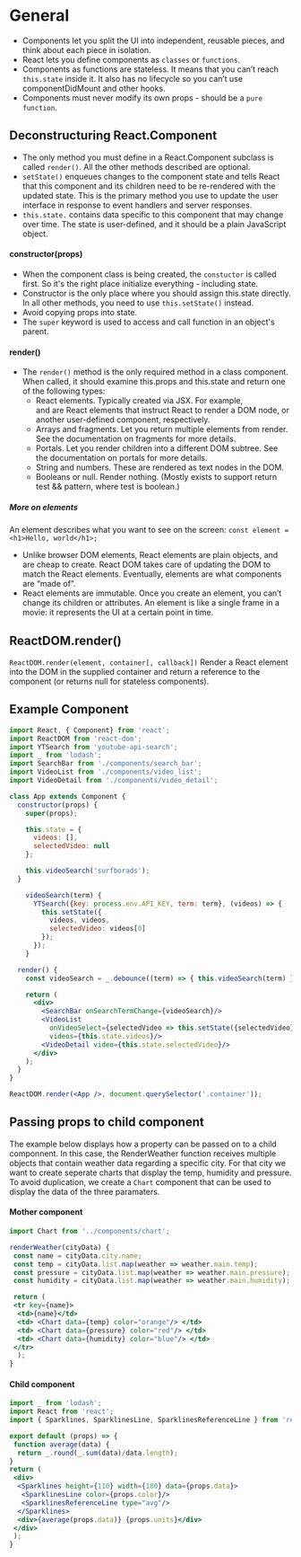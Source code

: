 # General
- Components let you split the UI into independent, reusable pieces, and think about each piece in isolation.
- React lets you define components as `classes` or `functions`.
- Components as functions are stateless. It means that you can’t reach `this.state` inside it. It also has no lifecycle so you can’t use componentDidMount and other hooks.
- Components must never modify its own props - should be a `pure function`.

## Deconstructuring React.Component
- The only method you must define in a React.Component subclass is called `render()`. All the other methods described are optional.
- `setState()` enqueues changes to the component state and tells React that this component and its children need to be re-rendered with the updated state. This is the primary method you use to update the user interface in response to event handlers and server responses.
- `this.state.` contains data specific to this component that may change over time. The state is user-defined, and it should be a plain JavaScript object.

#### constructor(props)
- When the component class is being created, the `constuctor` is called first. So it's the right place initialize everything - including state. 
- Constructor is the only place where you should assign this.state directly. In all other methods, you need to use `this.setState()` instead.
- Avoid copying props into state. 
- The `super` keyword is used to access and call function in an object's parent. 

#### render()
- The `render()` method is the only required method in a class component. When called, it should examine this.props and this.state and return one of the following types:
    - React elements. Typically created via JSX. For example, <div /> and <MyComponent /> are React elements that instruct React to render a DOM node, or another user-defined component, respectively.
    - Arrays and fragments. Let you return multiple elements from render. See the documentation on fragments for more details.
    - Portals. Let you render children into a different DOM subtree. See the documentation on portals for more details.
    - String and numbers. These are rendered as text nodes in the DOM.
    - Booleans or null. Render nothing. (Mostly exists to support return test && <Child /> pattern, where test is boolean.)
    
##### More on elements
An element describes what you want to see on the screen:
`const element = <h1>Hello, world</h1>;`

- Unlike browser DOM elements, React elements are plain objects, and are cheap to create. React DOM takes care of updating the DOM to match the React elements. Eventually, elements are what components are “made of”. 
- React elements are immutable. Once you create an element, you can’t change its children or attributes. An element is like a single frame in a movie: it represents the UI at a certain point in time.

## ReactDOM.render()
`ReactDOM.render(element, container[, callback])` Render a React element into the DOM in the supplied container and return a reference to the component (or returns null for stateless components).

## Example Component
```jsx
import React, { Component} from 'react';
import ReactDOM from 'react-dom';
import YTSearch from 'youtube-api-search';
import _ from 'lodash';
import SearchBar from './components/search_bar';
import VideoList from './components/video_list';
import VideoDetail from './components/video_detail';

class App extends Component {
  constructor(props) {
    super(props);

    this.state = {
      videos: [],
      selectedVideo: null
    };

    this.videoSearch('surfborads');
  }

    videoSearch(term) {
      YTSearch({key: process.env.API_KEY, term: term}, (videos) => {
        this.setState({
          videos, videos,
          selectedVideo: videos[0]
        });
      });
    }

  render() {
    const videoSearch = _.debounce((term) => { this.videoSearch(term) }, 300);

    return (
      <div>
        <SearchBar onSearchTermChange={videoSearch}/>
        <VideoList
          onVideoSelect={selectedVideo => this.setState({selectedVideo})}
          videos={this.state.videos}/>
        <VideoDetail video={this.state.selectedVideo}/>
      </div>
    );
  }
}

ReactDOM.render(<App />, document.querySelector('.container'));
```
## Passing props to child component
The example below displays how a property can be passed on to a child componnent. In this case, the RenderWeather function receives multiple objects that contain weather data regarding a specific city. For that city we want to create seperate charts that display the temp, humidity and pressure. To avoid duplication, we create a `Chart` component that can be used to display the data of the three paramaters.
#### Mother component
```jsx
import Chart from '../components/chart';

renderWeather(cityData) {
 const name = cityData.city.name;
 const temp = cityData.list.map(weather => weather.main.temp);
 const pressure = cityData.list.map(weather => weather.main.pressure);
 const humidity = cityData.list.map(weather => weather.main.humidity);

 return (
 <tr key={name}>
  <td>{name}</td>
  <td> <Chart data={temp} color="orange"/> </td>
  <td> <Chart data={pressure} color="red"/> </td>
  <td> <Chart data={humidity} color="blue"/> </td>
 </tr>
  );
}
```
#### Child component
```jsx
import _ from 'lodash';
import React from 'react';
import { Sparklines, SparklinesLine, SparklinesReferenceLine } from 'react-sparklines';

export default (props) => {
 function average(data) {
  return _.round(_.sum(data)/data.length);
}
return (
 <div>
  <Sparklines height={110} width={180} data={props.data}>
   <SparklinesLine color={props.color}/>
   <SparklinesReferenceLine type="avg"/>
  </Sparklines>
  <div>{average(props.data)} {props.units}</div>
 </div>
 );
}
```

